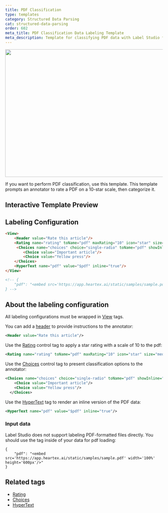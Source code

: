 ```yaml
---
title: PDF Classification
type: templates
category: Structured Data Parsing
cat: structured-data-parsing
order: 602
meta_title: PDF Classification Data Labeling Template
meta_description: Template for classifying PDF data with Label Studio for your machine learning and data science projects.
---
```


<img src="/images/templates/pdf-classification.png" alt="" class="gif-border" width="552px" height="408px" />

If you want to perform PDF classification, use this template. This template prompts an annotator to rate a PDF on a 10-star scale, then categorize it.

## Interactive Template Preview

<div id="main-preview"></div>

## Labeling Configuration

```html
<View>
    <Header value="Rate this article"/>
    <Rating name="rating" toName="pdf" maxRating="10" icon="star" size="medium" />
     <Choices name="choices" choice="single-radio" toName="pdf" showInline="true">
        <Choice value="Important article"/>
        <Choice value="Yellow press"/>
    </Choices>
    <HyperText name="pdf" value="$pdf" inline="true"/>
</View>

<!-- {
    "pdf": "<embed src='https://app.heartex.ai/static/samples/sample.pdf' width='100%' height='600px'/>"
} -->
```

## About the labeling configuration

All labeling configurations must be wrapped in [View](/tags/view.html) tags.

You can add a [header](/tags/header.html) to provide instructions to the annotator:
```xml
<Header value="Rate this article"/>
```

Use the [Rating](/tags/rating.html) control tag to apply a star rating with a scale of 10 to the pdf:
```xml
<Rating name="rating" toName="pdf" maxRating="10" icon="star" size="medium" />
```
  
Use the [Choices](/tags/choices.html) control tag to present classification options to the annotator:
```xml
<Choices name="choices" choice="single-radio" toName="pdf" showInline="true">
    <Choice value="Important article"/>
    <Choice value="Yellow press"/>
  </Choices>
```

Use the [HyperText](/tags/hypertext.html) tag to render an inline version of the PDF data:
```xml
<HyperText name="pdf" value="$pdf" inline="true"/>
```

### Input data

Label Studio does not support labeling PDF-formatted files directly. You should use the <embed> tag inside of your data for pdf loading:

```
{
    "pdf": "<embed src='https://app.heartex.ai/static/samples/sample.pdf' width='100%' height='600px'/>"
}
```

## Related tags
- [Rating](/tags/rating.html)
- [Choices](/tags/choices.html)
- [HyperText](/tags/hypertext.html)
